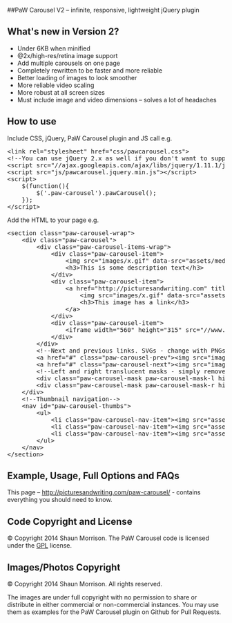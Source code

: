 ##PaW Carousel V2 – infinite, responsive, lightweight jQuery plugin

## What's new in Version 2?
- Under 6KB when minified
- @2x/high-res/retina image support
- Add multiple carousels on one page
- Completely rewritten to be faster and more reliable
- Better loading of images to look smoother
- More reliable video scaling 
- More robust at all screen sizes
- Must include image and video dimensions – solves a lot of headaches

## How to use

Include CSS, jQuery, PaW Carousel plugin and JS call e.g.

<pre>
&lt;link rel="stylesheet" href="css/pawcarousel.css">
&lt;!--You can use jQuery 2.x as well if you don't want to support older browsers -->
&lt;script src="//ajax.googleapis.com/ajax/libs/jquery/1.11.1/jquery.min.js">&lt;/script>
&lt;script src="js/pawcarousel.jquery.min.js">&lt;/script>
&lt;script>
	$(function(){
		$('.paw-carousel').pawCarousel();
	});
&lt;/script>
</pre>

Add the HTML to your page e.g.

<pre>&lt;section class="paw-carousel-wrap">
	&lt;div class="paw-carousel">
		&lt;div class="paw-carousel-items-wrap">
			&lt;div class="paw-carousel-item">
				&lt;img src="images/x.gif" data-src="assets/media/egs/eg-01.jpg" data-src-2x="assets/media/egs/eg-01@2x.jpg" width="494" height="370" class="paw-carousel-item-media">
				&lt;h3>This is some description text&lt;/h3>
			&lt;/div>
			&lt;div class="paw-carousel-item">
				&lt;a href="http://picturesandwriting.com" title="A link to Shaun's portolfio site">
					&lt;img src="images/x.gif" data-src="assets/media/egs/eg-02.jpg" data-src-2x="assets/media/egs/eg-02@2x.jpg" width="494" height="370" class="paw-carousel-item-media"">
					&lt;h3>This image has a link&lt;/h3>
				&lt;/a>
			&lt;/div>
			&lt;div class="paw-carousel-item">
				&lt;iframe width="560" height="315" src="//www.youtube.com/embed/aYxni8ohTfU" frameborder="0" allowfullscreen>&lt;/iframe>
			&lt;/div>
		&lt;/div>
		&lt;!--Next and previous links. SVGs - change with PNGs if you want browser support -->
		&lt;a href="#" class="paw-carousel-prev">&lt;img src="images/arr-prev.svg" alt="Previous">&lt;/a>
		&lt;a href="#" class="paw-carousel-next">&lt;img src="images/arr-next.svg" alt="Next">&lt;/a>
		&lt;!--Left and right translucent masks - simply remove if not required-->
		&lt;div class="paw-carousel-mask paw-carousel-mask-l hide-med">&lt;/div>
		&lt;div class="paw-carousel-mask paw-carousel-mask-r hide-med">&lt;/div>
	&lt;/div>
	&lt;!--Thumbnail navigation-->
	&lt;nav id="paw-carousel-thumbs">
		&lt;ul>
			&lt;li class="paw-carousel-nav-item">&lt;img src="assets/media/egs/eg-t-01.jpg">&lt;/li>
			&lt;li class="paw-carousel-nav-item">&lt;img src="assets/media/egs/eg-t-02.jpg">&lt;/li>
			&lt;li class="paw-carousel-nav-item">&lt;img src="assets/media/egs/eg-t-03.jpg">&lt;/li>
		&lt;/ul>
	&lt;/nav>
&lt;/section></pre>		

## Example, Usage, Full Options and FAQs
This page – http://picturesandwriting.com/paw-carousel/ - contains everything you should need to know. 

## Code Copyright and License
&copy; Copyright 2014 Shaun Morrison. The PaW Carousel code is licensed under the [GPL](http://www.gnu.org/licenses/gpl.html) license.

## Images/Photos Copyright
&copy; Copyright 2014 Shaun Morrison. All rights reserved.

The images are under full copyright with no permission to share or distribute in either commercial or non-commercial instances. You may use them as examples for the PaW Carousel plugin on Github for Pull Requests. 
